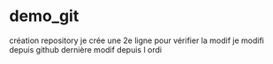 # demo_git
création repository 
je crée une 2e ligne pour vérifier la modif
je modifi depuis github
dernière modif depuis l ordi